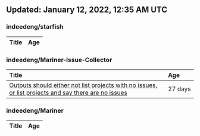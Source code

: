 ## Updated: January 12, 2022, 12:35 AM UTC


### indeedeng/starfish
|**Title**|**Age**|
|:----|:----|


### indeedeng/Mariner-Issue-Collector
|**Title**|**Age**|
|:----|:----|
|[Outputs should either not list projects with no issues, or list projects and say there are no issues](https://github.com/indeedeng/Mariner-Issue-Collector/issues/40)|27&nbsp;days|


### indeedeng/Mariner
|**Title**|**Age**|
|:----|:----|